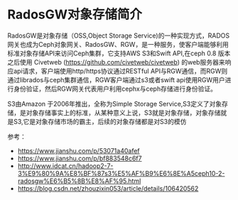 # RadosGW对象存储简介

RadosGW是对象存储（OSS,Object Storage Service)的一种实现方式，RADOS网关也成为Ceph对象网关、RadosGW、RGW，是一种服务，使客户端能够利用标准对象存储API来访问Ceph集群，它支持AWS S3和Swift API,在ceph 0.8 版本之后使用 Civetweb (https://github.com/civetweb/civetweb) 的web服务器来响应api请求，客户端使用http/https协议通过RESTful API与RGW通信，而RGW则通过librados与ceph集群通信，RGW客户端通过s3或者swift api使用RGW用户进行身份验证，然后RGW网关代表用户利用cephx与ceph存储进行身份验证。

S3由Amazon 于2006年推出，全称为Simple Storage Service,S3定义了对象存储，是对象存储事实上的标准，从某种意义上说，S3就是对象存储，对象存储就是S3,它是对象存储市场的霸主，后续的对象存储都是对S3的模仿










参考：
- https://www.jianshu.com/p/53071a40afef
- https://www.jianshu.com/p/bf883548c6f7
- http://www.idcat.cn/hadoop2-7-3%E9%80%9A%E8%BF%87s3%E5%AF%B9%E6%8E%A5ceph10-2-radosgw%E6%B5%8B%E8%AF%95.html
- https://blog.csdn.net/zhouzixin053/article/details/106420562
